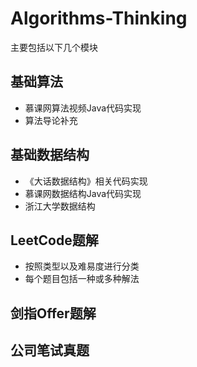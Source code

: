 # Algorithms-Thinking  

主要包括以下几个模块  

## 基础算法  

* 慕课网算法视频Java代码实现  
* 算法导论补充  

## 基础数据结构  

* 《大话数据结构》相关代码实现
* 慕课网数据结构Java代码实现  
* 浙江大学数据结构  

## LeetCode题解  

* 按照类型以及难易度进行分类  
* 每个题目包括一种或多种解法  

## 剑指Offer题解   

## 公司笔试真题


